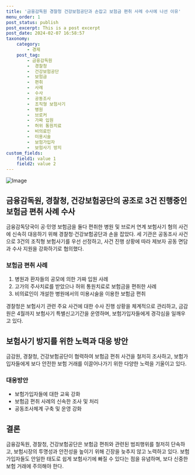 ```yaml
---
title: '금융감독원 경찰청 건강보험공단과 손잡고 보험금 편취 사례 수사에 나선 이유'
menu_order: 1
post_status: publish
post_excerpt: This is a post excerpt
post_date: 2024-02-07 16:58:57
taxonomy:
    category:
        - 경제
    post_tag:
        - 금융감독원
        -  경찰청
        -  건강보험공단
        -  보험금
        -  편취
        -  사례
        -  수사
        -  공동조사
        -  조직형 보험사기
        -  병원
        -  브로커
        -  가짜 입원
        -  허위 통원치료
        -  비의료인
        -  미용시술
        -  보험가입자
        -  보험사기 방지
custom_fields:
    field1: value 1
    field2: value 2
---
```


![Image](https://imgnews.pstatic.net/image/029/2024/02/07/0002854152_001_20240207120204720.jpg?type=w647)


## 금융감독원, 경찰청, 건강보험공단의 공조로 3건 진행중인 보험금 편취 사례 수사

금융감독당국이 공·민영 보험금을 둘다 편취한 병원 및 브로커 연계 보험사기 혐의 사건에 신속히 대응하기 위해 경찰청·건강보험공단과 손을 잡았다. 세 기관은 공동조사 사건으로 3건의 조직형 보험사기를 우선 선정하고, 사건 진행 상황에 따라 제보자 공동 면담과 수사 지원을 강화하기로 협의했다.

### 보험금 편취 사례
1. 병원과 환자들의 공모에 의한 가짜 입원 사례
2. 고가의 주사치료를 받았으나 허위 통원치료로 보험금을 편취한 사례
3. 비의료인이 개설한 병원에서의 미용시술을 이용한 보험금 편취

경찰청은 보험사기 관련 주요 사건에 대한 수사 진행 상황을 체계적으로 관리하고, 금감원은 4월까지 보험사기 특별신고기간을 운영하며, 보험가입자들에게 경각심을 일깨우고 있다.

## 보험사기 방지를 위한 노력과 대응 방안

금감원, 경찰청, 건강보험공단이 협력하여 보험금 편취 사건을 철저히 조사하고, 보험가입자들에게 보다 안전한 보험 거래를 이끌어나가기 위한 다양한 노력을 기울이고 있다.

### 대응방안
- 보험가입자들에 대한 교육 강화
- 보험금 편취 사례의 신속한 조사 및 처리
- 공동조사체계 구축 및 운영 강화

## 결론

금융감독원, 경찰청, 건강보험공단은 보험금 편취와 관련된 범죄행위를 철저히 단속하고, 보험시장의 투명성과 안전성을 높이기 위해 긴장을 늦추지 않고 노력하고 있다. 보험가입자들도 안일한 태도로 쉽게 보험사기에 빠질 수 있다는 점을 유념하며, 보다 신중한 보험 거래에 주의해야 한다.
